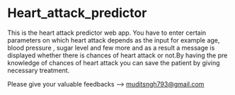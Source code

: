 # Heart_attack_predictor
This is the heart attack predictor web app.
You have to enter certain parameters on which heart attack depends as the input for example age, blood pressure , sugar level and few more and as a result a message is displayed
whether there is chances of heart attack or not.By having the pre knowledge of chances of heart attack you can save the patient by giving necessary treatment.

Please give your valuable feedbacks --> muditsngh793@gmail.com
